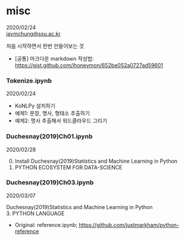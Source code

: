 # misc
2020/02/24   
jaymchung@ssu.ac.kr   
   
처음 시작하면서 한번 만들어보는 것   
- [공통] 마크다운 markdown 작성법: https://gist.github.com/ihoneymon/652be052a0727ad59601

### Tokenize.ipynb
2020/02/24

- KoNLPy 설치하기
- 예제1: 문장, 명사, 형태소 추출하기
- 예제2: 명사 추출해서 워드클라우드 그리기

### Duchesnay(2019)Ch01.ipynb
2020/02/28

0. Install
Duchesnay(2019)Statistics and Machine Learning in Python
1. PYTHON ECOSYSTEM FOR DATA-SCIENCE

### Duchesnay(2019)Ch03.ipynb
2020/03/07

Duchesnay(2019)Statistics and Machine Learning in Python   
3. PYTHON LANGUAGE
- Original: reference.ipynb; https://github.com/justmarkham/python-reference

